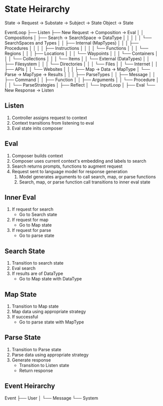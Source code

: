 # State Heirarchy

State -> Request -> Substate -> Subject -> State Object -> State

EventLoop
├── Listen
├── New Request -> Composition -> Eval
│
│       Compositions
│       ├── Search -> SearchSpace -> DataType
│       │   │
│       │   └── SearchSpaces and Types
│       │       ├── Internal (MapTypes)
│       │       │   ├── Procedures
│       │       │   │   ├── Instructions
│       │       │   │   └── Functions
│       │       │   └── Regions
│       │       │       ├── Locations
│       │       │       └── Waypoints
│       │       │           └── Containers
│       │       │               └── Collections
│       │       │                   └── Items
│       │       └── External (DataTypes)
│       │           ├── Filesystem
│       │           │   └── Directories
│       │           │       └── Files
│       │           └── Internet
│       │               ├── APIs
│       │               └── Websites
│       │
│       ├── Map -> Data -> MapType
│       └── Parse -> MapType -> Results
│           │
│           ├── ParseTypes
│           │   ├── Message
│           │   ├── Command
│           │   ├── Function
│           │   ├── Arguments
│           │   └── Procedure
│           │
│           └── ParseStrategies
│               ├── Reflect
│               └── InputLoop
│
├── Eval
└── New Response -> Listen

## Listen

1. Controller assigns request to context
2. Context transitions from listening to eval
3. Eval state inits composer

## Eval

1. Composer builds context
2. Composer uses current context's embedding and labels to search
3. Search returns prompts, functions to augment request
4. Request sent to language model for response generation
    1. Model generates arguments to call search, map, or parse functions
    2. Search, map, or parse function call transitions to inner eval state

## Inner Eval

1. If request for search
    - Go to Search state
2. If request for map
    - Go to Map state
3. If request for parse
    - Go to parse state

## Search State

1. Transition to search state
2. Eval search
3. If results are of DataType
    - Go to Map state with DataType

## Map State

1. Transition to Map state
2. Map data using appropriate strategy
3. If successful
    - Go to parse state with MapType

## Parse State

1. Transition to Parse state
2. Parse data using appropriate strategy
3. Generate response
    - Transition to Listen state
    - Return response


## Event Heirarchy

Event
├── User
│   └── Message
└── System
